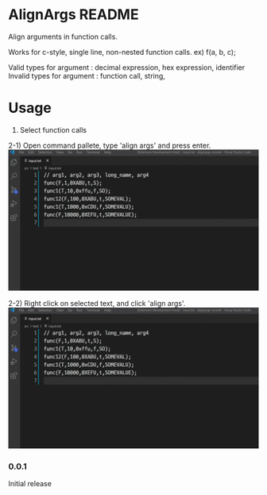 # AlignArgs README

Align arguments in function calls.

Works for c-style, single line, non-nested function calls.
ex) f(a, b, c);

Valid types for argument : decimal expression, hex expression, identifier
Invalid types for argument : function call, string, 


# Usage

1) Select function calls


2-1) Open command pallete, type 'align args' and press enter.
![Demo](./images/commandpalette.gif?raw=true)


2-2) Right click on selected text, and click 'align args'.
![Demo](./images/contextmenu.gif?raw=true)


### 0.0.1

Initial release
